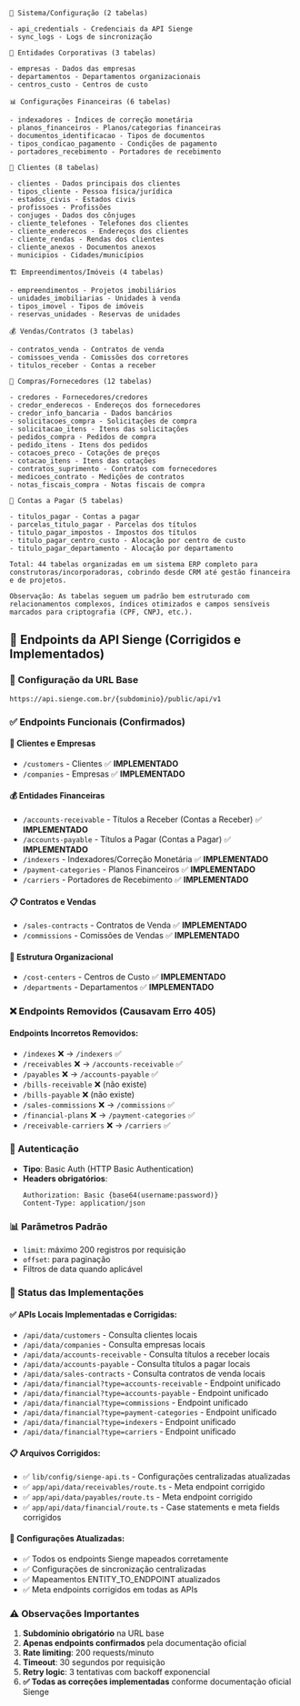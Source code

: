    🔧 Sistema/Configuração (2 tabelas)

    - api_credentials - Credenciais da API Sienge
    - sync_logs - Logs de sincronização

    🏢 Entidades Corporativas (3 tabelas)

    - empresas - Dados das empresas
    - departamentos - Departamentos organizacionais
    - centros_custo - Centros de custo

    📊 Configurações Financeiras (6 tabelas)

    - indexadores - Índices de correção monetária
    - planos_financeiros - Planos/categorias financeiras
    - documentos_identificacao - Tipos de documentos
    - tipos_condicao_pagamento - Condições de pagamento
    - portadores_recebimento - Portadores de recebimento

    👥 Clientes (8 tabelas)

    - clientes - Dados principais dos clientes
    - tipos_cliente - Pessoa física/jurídica
    - estados_civis - Estados civis
    - profissoes - Profissões
    - conjuges - Dados dos cônjuges
    - cliente_telefones - Telefones dos clientes
    - cliente_enderecos - Endereços dos clientes
    - cliente_rendas - Rendas dos clientes
    - cliente_anexos - Documentos anexos
    - municipios - Cidades/municípios

    🏗️ Empreendimentos/Imóveis (4 tabelas)

    - empreendimentos - Projetos imobiliários
    - unidades_imobiliarias - Unidades à venda
    - tipos_imovel - Tipos de imóveis
    - reservas_unidades - Reservas de unidades

    💰 Vendas/Contratos (3 tabelas)

    - contratos_venda - Contratos de venda
    - comissoes_venda - Comissões dos corretores
    - titulos_receber - Contas a receber

    🛒 Compras/Fornecedores (12 tabelas)

    - credores - Fornecedores/credores
    - credor_enderecos - Endereços dos fornecedores
    - credor_info_bancaria - Dados bancários
    - solicitacoes_compra - Solicitações de compra
    - solicitacao_itens - Itens das solicitações
    - pedidos_compra - Pedidos de compra
    - pedido_itens - Itens dos pedidos
    - cotacoes_preco - Cotações de preços
    - cotacao_itens - Itens das cotações
    - contratos_suprimento - Contratos com fornecedores
    - medicoes_contrato - Medições de contratos
    - notas_fiscais_compra - Notas fiscais de compra

    💸 Contas a Pagar (5 tabelas)

    - titulos_pagar - Contas a pagar
    - parcelas_titulo_pagar - Parcelas dos títulos
    - titulo_pagar_impostos - Impostos dos títulos
    - titulo_pagar_centro_custo - Alocação por centro de custo
    - titulo_pagar_departamento - Alocação por departamento

    Total: 44 tabelas organizadas em um sistema ERP completo para
    construtoras/incorporadoras, cobrindo desde CRM até gestão financeira
    e de projetos.

    Observação: As tabelas seguem um padrão bem estruturado com
    relacionamentos complexos, índices otimizados e campos sensíveis
    marcados para criptografia (CPF, CNPJ, etc.).

## 📡 **Endpoints da API Sienge (Corrigidos e Implementados)**

### **🔧 Configuração da URL Base**

```
https://api.sienge.com.br/{subdominio}/public/api/v1
```

### **✅ Endpoints Funcionais (Confirmados)**

#### **👥 Clientes e Empresas**

- `/customers` - Clientes ✅ **IMPLEMENTADO**
- `/companies` - Empresas ✅ **IMPLEMENTADO**

#### **💰 Entidades Financeiras**

- `/accounts-receivable` - Títulos a Receber (Contas a Receber) ✅ **IMPLEMENTADO**
- `/accounts-payable` - Títulos a Pagar (Contas a Pagar) ✅ **IMPLEMENTADO**
- `/indexers` - Indexadores/Correção Monetária ✅ **IMPLEMENTADO**
- `/payment-categories` - Planos Financeiros ✅ **IMPLEMENTADO**
- `/carriers` - Portadores de Recebimento ✅ **IMPLEMENTADO**

#### **📋 Contratos e Vendas**

- `/sales-contracts` - Contratos de Venda ✅ **IMPLEMENTADO**
- `/commissions` - Comissões de Vendas ✅ **IMPLEMENTADO**

#### **🏢 Estrutura Organizacional**

- `/cost-centers` - Centros de Custo ✅ **IMPLEMENTADO**
- `/departments` - Departamentos ✅ **IMPLEMENTADO**

### **❌ Endpoints Removidos (Causavam Erro 405)**

#### **Endpoints Incorretos Removidos:**

- `/indexes` ❌ → `/indexers` ✅
- `/receivables` ❌ → `/accounts-receivable` ✅
- `/payables` ❌ → `/accounts-payable` ✅
- `/bills-receivable` ❌ (não existe)
- `/bills-payable` ❌ (não existe)
- `/sales-commissions` ❌ → `/commissions` ✅
- `/financial-plans` ❌ → `/payment-categories` ✅
- `/receivable-carriers` ❌ → `/carriers` ✅

### **🔑 Autenticação**

- **Tipo**: Basic Auth (HTTP Basic Authentication)
- **Headers obrigatórios**:
  ```
  Authorization: Basic {base64(username:password)}
  Content-Type: application/json
  ```

### **📊 Parâmetros Padrão**

- `limit`: máximo 200 registros por requisição
- `offset`: para paginação
- Filtros de data quando aplicável

### **🔧 Status das Implementações**

#### **✅ APIs Locais Implementadas e Corrigidas:**

- `/api/data/customers` - Consulta clientes locais
- `/api/data/companies` - Consulta empresas locais
- `/api/data/accounts-receivable` - Consulta títulos a receber locais
- `/api/data/accounts-payable` - Consulta títulos a pagar locais
- `/api/data/sales-contracts` - Consulta contratos de venda locais
- `/api/data/financial?type=accounts-receivable` - Endpoint unificado
- `/api/data/financial?type=accounts-payable` - Endpoint unificado
- `/api/data/financial?type=commissions` - Endpoint unificado
- `/api/data/financial?type=payment-categories` - Endpoint unificado
- `/api/data/financial?type=indexers` - Endpoint unificado
- `/api/data/financial?type=carriers` - Endpoint unificado

#### **📋 Arquivos Corrigidos:**

- ✅ `lib/config/sienge-api.ts` - Configurações centralizadas atualizadas
- ✅ `app/api/data/receivables/route.ts` - Meta endpoint corrigido
- ✅ `app/api/data/payables/route.ts` - Meta endpoint corrigido
- ✅ `app/api/data/financial/route.ts` - Case statements e meta fields corrigidos

#### **🔧 Configurações Atualizadas:**

- ✅ Todos os endpoints Sienge mapeados corretamente
- ✅ Configurações de sincronização centralizadas
- ✅ Mapeamentos ENTITY_TO_ENDPOINT atualizados
- ✅ Meta endpoints corrigidos em todas as APIs

### **⚠️ Observações Importantes**

1. **Subdomínio obrigatório** na URL base
2. **Apenas endpoints confirmados** pela documentação oficial
3. **Rate limiting**: 200 requests/minuto
4. **Timeout**: 30 segundos por requisição
5. **Retry logic**: 3 tentativas com backoff exponencial
6. **✅ Todas as correções implementadas** conforme documentação oficial Sienge
